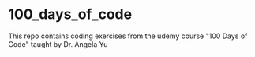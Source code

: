 # 100_days_of_code
This repo contains coding exercises from the udemy course "100 Days of Code" taught by Dr. Angela Yu
